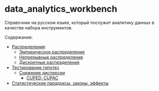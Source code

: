 # data_analytics_workbench
Справочник на русском языке, который послужит аналитику данных в качестве набора инструментов.


Содержания:
- [Распределения](https://github.com/Siarhei-Y/data_analytics_workbench/tree/main/distributions):
    - [Эмпирическое распределение](https://github.com/Siarhei-Y/data_analytics_workbench/blob/main/distributions/emperical_function.ipynb)
    - [Непрерывные распределения](https://github.com/Siarhei-Y/data_analytics_workbench/blob/main/distributions/continuous_distributions.ipynb)
    - [Дискретные распределения](https://github.com/Siarhei-Y/data_analytics_workbench/blob/main/distributions/discrete_distributions.ipynb)
- [Тестирование гипотез](https://github.com/Siarhei-Y/data_analytics_workbench/blob/main/hypothesis_testing)
    - [Снижение дисперсии](https://github.com/Siarhei-Y/data_analytics_workbench/blob/main/hypothesis_testing/variance_reduction) 
        - [CUPED, CUPAC](https://github.com/Siarhei-Y/data_analytics_workbench/blob/main/hypothesis_testing/variance_reduction/cuped_cupac.ipynb)     
- [Статистические парадоксы, законы, эффекты](https://github.com/Siarhei-Y/data_analytics_workbench/blob/main/paradoxes.ipynb)
    